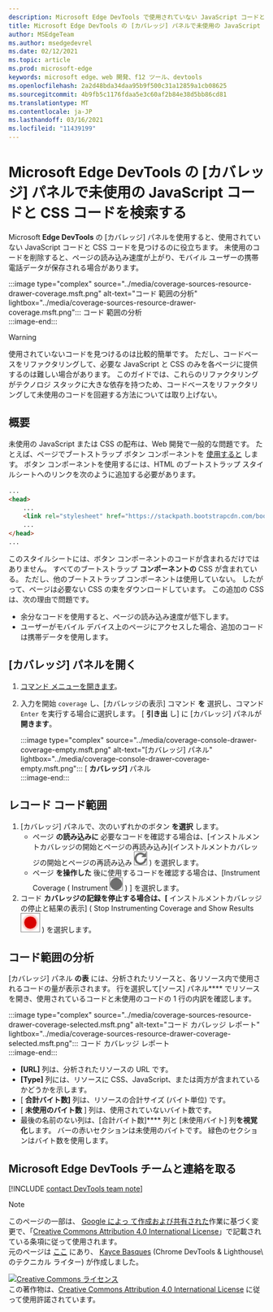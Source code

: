 ```yaml
---
description: Microsoft Edge DevTools で使用されていない JavaScript コードと CSS コードを見つけて分析する方法。
title: Microsoft Edge DevTools の [カバレッジ] パネルで未使用の JavaScript と CSS コードを検索する
author: MSEdgeTeam
ms.author: msedgedevrel
ms.date: 02/12/2021
ms.topic: article
ms.prod: microsoft-edge
keywords: microsoft edge、web 開発、f12 ツール、devtools
ms.openlocfilehash: 2a2d48bda34daa95b9f500c31a12859a1cb08625
ms.sourcegitcommit: 4b9fb5c1176fdaa5e3c60af2b84e38d5bb86cd81
ms.translationtype: MT
ms.contentlocale: ja-JP
ms.lasthandoff: 03/16/2021
ms.locfileid: "11439199"
---
```

<!-- Copyright Kayce Basques 

   Licensed under the Apache License, Version 2.0 (the "License");
   you may not use this file except in compliance with the License.
   You may obtain a copy of the License at

       https://www.apache.org/licenses/LICENSE-2.0

   Unless required by applicable law or agreed to in writing, software
   distributed under the License is distributed on an "AS IS" BASIS,
   WITHOUT WARRANTIES OR CONDITIONS OF ANY KIND, either express or implied.
   See the License for the specific language governing permissions and
   limitations under the License.  -->

# <a name="find-unused-javascript-and-css-code-with-the-coverage-panel-in-microsoft-edge-devtools"></a>Microsoft Edge DevTools の [カバレッジ] パネルで未使用の JavaScript コードと CSS コードを検索する  

Microsoft **Edge DevTools** の [カバレッジ] パネルを使用すると、使用されていない JavaScript コードと CSS コードを見つけるのに役立ちます。  未使用のコードを削除すると、ページの読み込み速度が上がり、モバイル ユーザーの携帯電話データが保存される場合があります。  

:::image type="complex" source="../media/coverage-sources-resource-drawer-coverage.msft.png" alt-text="コード 範囲の分析" lightbox="../media/coverage-sources-resource-drawer-coverage.msft.png":::
   コード 範囲の分析  
:::image-end:::  

> [!WARNING]
> 使用されていないコードを見つけるのは比較的簡単です。  ただし、コードベースをリファクタリングして、必要な JavaScript と CSS のみを各ページに提供するのは難しい場合があります。  このガイドでは、これらのリファクタリングがテクノロジ スタックに大きな依存を持つため、コードベースをリファクタリングして未使用のコードを回避する方法については取り上げない。  

## <a name="overview"></a>概要  

未使用の JavaScript または CSS の配布は、Web 開発で一般的な問題です。  たとえば、ページでブートストラップ ボタン コンポーネントを [使用すると][BootstrapButtons] します。  ボタン コンポーネントを使用するには、HTML のブートストラップ スタイルシートへのリンクを次のように追加する必要があります。  

```html
...
<head>
    ...
    <link rel="stylesheet" href="https://stackpath.bootstrapcdn.com/bootstrap/4.3.1/css/bootstrap.min.css" integrity="sha384-ggOyR0iXCbMQv3Xipma34MD+dH/1fQ784/j6cY/iJTQUOhcWr7x9JvoRxT2MZw1T" crossorigin="anonymous">
    ...
</head>
...
```  

このスタイルシートには、ボタン コンポーネントのコードが含まれるだけではありません。  すべてのブートストラップ **コンポーネントの** CSS が含まれている。  ただし、他のブートストラップ コンポーネントは使用していない。  したがって、ページは必要ない CSS の束をダウンロードしています。  この追加の CSS は、次の理由で問題です。  

*   余分なコードを使用すると、ページの読み込み速度が低下します。  <!--Navigate to [Render-Blocking CSS][render].  -->  
*   ユーザーがモバイル デバイス上のページにアクセスした場合、追加のコードは携帯データを使用します。  
    
<!--[render]: /web/fundamentals/performance/critical-rendering-path/render-blocking-css  -->  

## <a name="open-the-coverage-panel"></a>[カバレッジ] パネルを開く  

1.  [コマンド メニューを開きます][DevToolsCommandMenu]。  
1.  入力を開始 `coverage` し、[カバレッジの表示] コマンド **を** 選択し、コマンド `Enter` を実行する場合に選択します。  [ **引き出** し] に [カバレッジ] パネルが **開きます**。  

    :::image type="complex" source="../media/coverage-console-drawer-coverage-empty.msft.png" alt-text="[カバレッジ] パネル" lightbox="../media/coverage-console-drawer-coverage-empty.msft.png":::
       [ **カバレッジ]** パネル  
    :::image-end:::  
    
## <a name="record-code-coverage"></a>レコード コード範囲  

1.  [カバレッジ] パネルで、次のいずれかのボタン **を選択** します。  
    *   ページ **の読み込みに** 必要なコードを確認する場合は、[インストルメントカバレッジの開始とページの再読み込み]\(インストルメントカバレッジの開始とページの再読み込み ![ ](../media/reload-icon.msft.png) \) を選択します。  
    *   ページ **を操作した** 後に使用するコードを確認する場合は、[Instrument Coverage \( Instrument ![ Coverage ](../media/record-icon.msft.png) \) ] を選択します。  
1.  コード **カバレッジの記録を停止する場合は、[** インストルメントカバレッジの停止と結果の表示] \( Stop Instrumenting Coverage and Show Results ![ ](../media/stop-icon.msft.png) \) を選択します。  
    
## <a name="analyze-code-coverage"></a>コード範囲の分析  

[カバレッジ] パネル **の表** には、分析されたリソースと、各リソース内で使用されるコードの量が表示されます。  行を選択して[ソース] パネル**** でリソースを開き、使用されているコードと未使用のコードの 1 行の内訳を確認します。  

:::image type="complex" source="../media/coverage-sources-resource-drawer-coverage-selected.msft.png" alt-text="コード カバレッジ レポート" lightbox="../media/coverage-sources-resource-drawer-coverage-selected.msft.png":::
   コード カバレッジ レポート  
:::image-end:::  

*   **[URL]** 列は、分析されたリソースの URL です。  
*   **[Type]** 列には、リソースに CSS、JavaScript、または両方が含まれているかどうかを示します。  
*   [ **合計バイト数]** 列は、リソースの合計サイズ (バイト単位) です。  
*   [ **未使用のバイト数** ] 列は、使用されていないバイト数です。  
*   最後の名前のない列は、[合計バイト数]**** 列と [未使用バイト] 列**を視覚化**します。  バーの赤いセクションは未使用のバイトです。  緑色のセクションはバイト数を使用します。  
    
## <a name="getting-in-touch-with-the-microsoft-edge-devtools-team"></a>Microsoft Edge DevTools チームと連絡を取る  

[!INCLUDE [contact DevTools team note](../includes/contact-devtools-team-note.md)]  

<!-- links -->  

[DevToolsCommandMenu]: ../command-menu/index.md "[Microsoft Edge DevTools コマンド] メニューメニューを使用してコマンドを実行|Microsoft Docs"  

[BootstrapButtons]: https://getbootstrap.com/docs/4.3/components/buttons "ボタン - ブートストラップ"  

> [!NOTE]
> このページの一部は、 [Google によっ て作成および共有された][GoogleSitePolicies]作業に基づく変更で、「[Creative Commons Attribution 4.0 International License][CCA4IL]」で記載されている条項に従って使用されます。  
> 元のページは [ここ](https://developers.google.com/web/tools/chrome-devtools/coverage/index) にあり、 [Kayce Basques][KayceBasques] \(Chrome DevTools \& Lighthouse\ のテクニカル ライター) が作成しました。  

[![Creative Commons ライセンス][CCby4Image]][CCA4IL]  
この著作物は、[Creative Commons Attribution 4.0 International License][CCA4IL] に従って使用許諾されています。  

[CCA4IL]: https://creativecommons.org/licenses/by/4.0  
[CCby4Image]: https://i.creativecommons.org/l/by/4.0/88x31.png  
[GoogleSitePolicies]: https://developers.google.com/terms/site-policies  
[KayceBasques]: https://developers.google.com/web/resources/contributors/kaycebasques  
